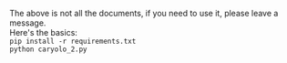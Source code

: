 The above is not all the documents, if you need to use it, please leave a message. <br>
Here's the basics:<br>
  `pip install -r requirements.txt`<br>
  `python caryolo_2.py`
